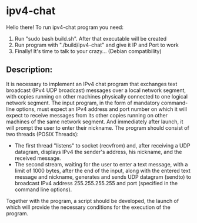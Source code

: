 # ipv4-chat
Hello there!
To run ipv4-chat program you need:
1) Run "sudo bash build.sh". After that executable will be created
2) Run program with "./build/ipv4-chat" and give it IP and Port to work
3) Finally! It's time to talk to your crazy...
(Debian compatibility)

## Description:
It is necessary to implement an IPv4 chat program that exchanges text broadcast
(IPv4 UDP broadcast) messages over a local network segment, with copies running on other
machines physically connected to one logical network segment.
The input program, in the form of mandatory command-line options, must expect an IPv4 address and
port number on which it will expect to receive messages from its other copies running on
other machines of the same network segment. And immediately after launch, it will prompt the user to enter their
nickname.
The program should consist of two threads (POSIX Threads):
- The first thread "listens" to socket (recvfrom) and, after receiving a UDP datagram, displays IPv4
  the sender's address, his nickname, and the received message.
- The second stream, waiting for the user to enter a text message, with a limit of 1000 bytes, after
  the end of the input, along with the entered text message and nickname, generates and sends
  UDP datagram (sendto) to broadcast IPv4 address 255.255.255.255 and port
  (specified in the command line options).

Together with the program, a script should be developed, the launch of which will provide
the necessary conditions for the execution of the program.
